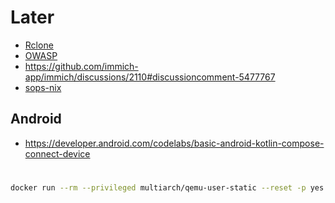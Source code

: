 # Later
- [Rclone](https://rclone.org/)
- [OWASP](https://owasp.org/)
- https://github.com/immich-app/immich/discussions/2110#discussioncomment-5477767
- [sops-nix](https://github.com/Mic92/sops-nix)

## Android
- https://developer.android.com/codelabs/basic-android-kotlin-compose-connect-device


# 
```bash
docker run --rm --privileged multiarch/qemu-user-static --reset -p yes
```
